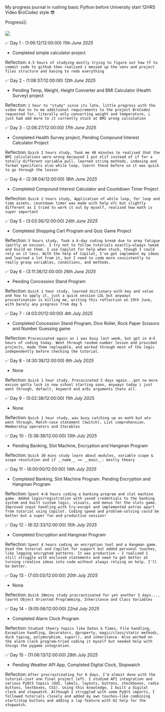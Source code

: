 My progress journal in rushing basic Python before University start 12HRS Video BroCodez style 😎

Progress🎚️: 

![](https://geps.dev/progress/93)

✅ Day 1 - (1:06:12/12:00:00) *11th June 2025*
 - Completed simple calculator project

Reflection:  `4.5 hours of studying mostly trying to figure out how tf to commit code to github then realised i messed up the venv and project files structure and having to redo everything`

✅ Day 2 - (1:08:37/12:00:00) *12th June 2025*
 - Pending Temp, Weight, Height Converter and BMI Calculator (Health Survey) project

Reflection:  `1 hour to "study" since its late, little progress with the video due to to me additional requirements to the project BroCodez requested for, literally only converting weight and temperature, i just had add more to it currently stuck at BMI wrong calculation`

✅ Day 3 - (2:06:27/12:00:00) *17th June 2025*
 - Completed Health Survey project, Pending Compound Interest Calculator Project

Reflection:  `Quick 2 hours study, Took me 40 minutes to realised that the BMI calculations were wrong becaused I put elif instead of if for a totally different variable pull, learned string methods, indexing and format specifiers also while loop, learnt these before so it was quick to go through the lesson`

✅ Day 4 - (2:38:04/12:00:00) *18th June 2025*
 - Completed Compound Interest Calculator and Countdown Timer Project

Reflection:  `Quick 2 hours study, Application of while loop, for loop and time assets. countdown timer was made with help ofc but slightly different as I tried to work it out by myself, realised how math is super important`

✅ Day 5 - (3:03:36/12:00:00) *24th June 2025*
 - Completed Shopping Cart Program and Quiz Game Project

Reflection:  `3 hours study, Took a 6-day coding break due to army fatigue (partly an excuse). I try not to follow tutorials exactly—always tweak and build on them. I use Copilot for help when stuck, though I could rely on it less. With the help of Copilot, I've got implement my ideas and learned a lot from it, but I need to code more consistently to really grasp variables, conditions, and methods.`

✅ Day 6 - (3:11:36/12:00:00) *26th June 2025*
 - Pending Concession Stand Program

Reflection:  `Quick 1 hour study, learned dictionary with key and value and how to apply it, just a quick session LOL but anyways procastination is killing me, writing this reflection on 29th June, with barely any progress from day 5`

✅ Day 7 - (4:03:01/12:00:00) *4th July 2025*
 - Completed Concession Stand Program, Dice Roller, Rock Paper Scissors and Number Guessing game

Reflection:  `Procasinated again as i was busy last week, but got in 4–5 hours of coding today. Went through random number lesson and provided projects, made them replayable, and worked through most of the logic independently before checking the tutorial.`

✅ Day 8 - (4:30:38/12:00:00) *9th July 2025*
 - None

Reflection:  `Quick 1 hour study, Procasinated 5 days again...got no more excuse gotta lock in now school starting soon, anyways today i just went through, default, keyword and arbi arguments thats all.`

✅ Day 9 - (5:02:38/12:00:00) *11th July 2025*
 - None

Reflection:  `Quick 1 hour study, was busy catching up on math but wtv went through, Match-case statement (Switch), List comprehension, Membership operators and Iterables`

✅ Day 10 - (5:38:38/12:00:00) *13th July 2025*
 - Pending Banking, Slot Machine, Encryption and Hangman Program

Reflection:  `Quick 30 mins study learn about modules, variable scope & scope resolution and if __name__ == __main__: mostly theory`

✅ Day 11 - (6:00:00/12:00:00) *14th July 2025*
 - Completed Banking, Slot Machine Program. Pending Encryption and Hangman Program

Reflection:  `Spent 4–8 hours coding a banking program and slot machine game. Added login/registration with saved credentials to the banking system and built custom logic, visuals, and menus for the slots game. Improved input handling with try-except and implemented extras apart from tutorial using Copilot. Coding speed and problem-solving could be better but a super fun and productive session!`

✅ Day 12 - (6:32:33/12:00:00) *15th July 2025*
 - Completed Encryption and Hangman Program

Reflection:  `Spent 4 hours coding an encryption tool and a Hangman game. Used the tutorial and Copilot for support but added personal touches, like logging encrypted patterns. It was productive — I realized I still struggle with enclosed statements and need to get better at turning creative ideas into code without always relying on help. I'll be better.`

✅ Day 13 - (7:00:03/12:00:00) *20th July 2025*
 - None

Reflection:  `Quick 30mins study procrastinated for yet another 5 days..., learnt Object Oriented Programming, Inheritance and Class Variables`

✅ Day 14 - (9:05:06/12:00:00) *22nd July 2025*
 - Completed Alarm Clock Program

Reflection:  `Studied theory topics like Dates & Times, File handling, Exception handling, Decorators, @property, magic/class/static methods, duck typing, polymorphism, super(), and inheritance. Also worked on the alarm clock program—tried coding it myself but needed help with things the pygame integration.`

✅ Day 15 - (11:06:13/12:00:00) *28th July 2025*
 - Pending Weather API App, Completed Digital Clock, Stopwatch

Reflection:  `After procrastinating for 6 days, I’m almost done with the tutorial—just one final project left. I studied API integration and various PyQt5 topics (GUI, labels, layouts, buttons, checkboxes, radio buttons, textboxes, CSS). Using this knowledge, I built a digital clock and stopwatch. Although I struggled with some PyQt5 imports, I followed tutorials closely and added my own touches—like combining start/stop buttons and adding a lap feature with AI help for the stopwatch.`